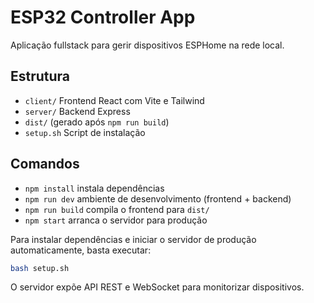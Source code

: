 # ESP32 Controller App

Aplicação fullstack para gerir dispositivos ESPHome na rede local.

## Estrutura
- `client/` Frontend React com Vite e Tailwind
- `server/` Backend Express
- `dist/` (gerado após `npm run build`)
- `setup.sh` Script de instalação

## Comandos
- `npm install` instala dependências
- `npm run dev` ambiente de desenvolvimento (frontend + backend)
- `npm run build` compila o frontend para `dist/`
- `npm start` arranca o servidor para produção

Para instalar dependências e iniciar o servidor de produção automaticamente,
basta executar:

```bash
bash setup.sh
```

O servidor expõe API REST e WebSocket para monitorizar dispositivos.
